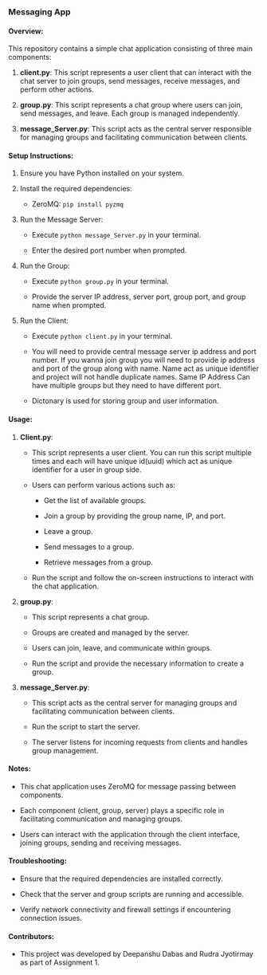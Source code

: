 ### Messaging App



#### Overview:

This repository contains a simple chat application consisting of three main components:

1. **client.py**: This script represents a user client that can interact with the chat server to join groups, send messages, receive messages, and perform other actions.

2. **group.py**: This script represents a chat group where users can join, send messages, and leave. Each group is managed independently.

3. **message_Server.py**: This script acts as the central server responsible for managing groups and facilitating communication between clients.



#### Setup Instructions:

1. Ensure you have Python installed on your system.

2. Install the required dependencies:

   - ZeroMQ: `pip install pyzmq`

3. Run the Message Server:

   - Execute `python message_Server.py` in your terminal.

   - Enter the desired port number when prompted.

4. Run the Group:

   - Execute `python group.py` in your terminal.

   - Provide the server IP address, server port, group port, and group name when prompted.

5. Run the Client:

   - Execute `python client.py` in your terminal.

   - You will need to provide central message server ip address and port number. If you wanna join group you will need to provide ip address and port of the group along with name. Name act as unique identifier and project will not handle duplicate names. Same IP Address Can have multiple groups but they need to have different port.
   - Dictonary is used for storing group and user information. 



#### Usage:

1. **Client.py**:

   - This script represents a user client. You can run this script multiple times and each will have unique id(uuid) which act as unique identifier for a user in group side. 

   - Users can perform various actions such as:

     - Get the list of available groups.

     - Join a group by providing the group name, IP, and port.

     - Leave a group.

     - Send messages to a group.

     - Retrieve messages from a group.
   - Run the script and follow the on-screen instructions to interact with the chat application.



2. **group.py**:

   - This script represents a chat group.

   - Groups are created and managed by the server.

   - Users can join, leave, and communicate within groups.

   - Run the script and provide the necessary information to create a group.



3. **message_Server.py**:

   - This script acts as the central server for managing groups and facilitating communication between clients.

   - Run the script to start the server.

   - The server listens for incoming requests from clients and handles group management.



#### Notes:

- This chat application uses ZeroMQ for message passing between components.

- Each component (client, group, server) plays a specific role in facilitating communication and managing groups.

- Users can interact with the application through the client interface, joining groups, sending and receiving messages.



#### Troubleshooting:

- Ensure that the required dependencies are installed correctly.

- Check that the server and group scripts are running and accessible.

- Verify network connectivity and firewall settings if encountering connection issues.



#### Contributors:

-	This project was developed by Deepanshu Dabas and Rudra Jyotirmay as part of Assignment 1.







